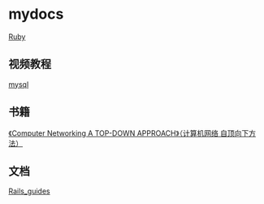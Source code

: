 # mydocs

[Ruby](https://github.com/stanedward1/mydocs/tree/main/Ruby)

## 视频教程

[mysql](https://github.com/stanedward1/mydocs/blob/main/Mysql/Mysql.md)

## 书籍

[《Computer Networking A TOP-DOWN APPROACH》（计算机网络 自顶向下方法）](https://github.com/stanedward1/mydocs/blob/main/Computer%20Networking%20A%20TOP-DOWN%20APPROACH/README.md)

##  文档
[Rails_guides](https://github.com/stanedward1/mydocs/tree/main/Rails_guides_docs)

